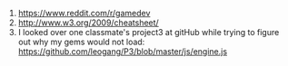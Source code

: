 1. https://www.reddit.com/r/gamedev
2. http://www.w3.org/2009/cheatsheet/
3. I looked over one classmate's project3 at gitHub while trying to figure out why my gems would not load: https://github.com/leogang/P3/blob/master/js/engine.js